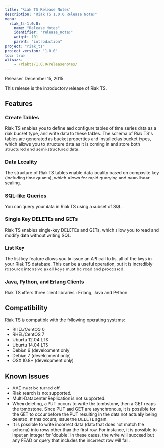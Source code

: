 ```yaml
---
title: "Riak TS Release Notes"
description: "Riak TS 1.0.0 Release Notes"
menu:
  riak_ts-1.0.0:
    name: "Release Notes"
    identifier: "release_notes"
    weight: 101
    parent: "introduction"
project: "riak_ts"
project_version: "1.0.0"
toc: true
aliases:
    - /riakts/1.0.0/releasenotes/
---
```



Released December 15, 2015.

This release is the introductory release of Riak TS. 


## Features

### Create Tables

Riak TS enables you to define and configure tables of time series data as a riak bucket type, and write data to these tables. The schema of Riak TS's tables are generated as bucket properties and installed as bucket types, which allows you to structure data as it is coming in and store both structured and semi-structured data.

### Data Locality

The structure of Riak TS tables enable data locality based on composite key (including time quanta), which allows for rapid querying and near-linear scaling.

### SQL-like Queries

You can query your data in Riak TS using a subset of SQL.

### Single Key DELETEs and GETs

Riak TS enables single-key DELETEs and GETs, which allow you to read and modify data without writing SQL.

### List Key

The list key feature allows you to issue an API call to list all of the keys in your Riak TS database. This can be a useful operation, but it is incredibly resource intensive as all keys must be read and processed. 

### Java, Python, and Erlang Clients

Riak TS offers three client libraries : Erlang, Java and Python.


## Compatibility

Riak TS is compatible with the following operating systems:

* RHEL/CentOS 6
* RHEL/CentOS 7
* Ubuntu 12.04 LTS
* Ubuntu 14.04 LTS
* Debian 6 (development only)
* Debian 7 (development only)
* OSX 10.8+ (development only)


## Known Issues

* AAE must be turned off.
* Riak search is not supported.
* Multi-Datacenter Replication is not supported.
* When deleting, a PUT occurs to write the tombstone, then a GET reaps the tombstone. Since PUT and GET are asynchronous, it is possible for the GET to occur before the PUT resulting in the data not actually being deleted.  If this occurs, issue the DELETE again.
* It is possible to write incorrect data (data that does not match the schema) into rows other than the first row. For instance, it is possible to input an integer for 'double'. In these cases, the write will succeed but any READ or query that includes the incorrect row will fail.